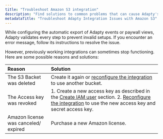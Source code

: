 ```yaml
---
title: "Troubleshoot Amazon S3 integration"
description: "Find solutions to common problems that can cause Adapty's automatic export of events or paywall views to Amazon S3 to stop working, including bucket deletion, revoked access keys, and expired Amazon licenses"
metadataTitle: "Troubleshoot Adapty Integration Issues with Amazon S3"
---
```


While configuring the automatic export of Adapty events or paywall views, Adapty validates every step to prevent invalid setups. If you encounter an error message, follow its instructions to resolve the issue.

However, previously working integrations can sometimes stop functioning. Here are some possible reasons and solutions:

| Reason                               | Solution                                                                                                                                                                                                                                                                             |
| :----------------------------------- | :----------------------------------------------------------------------------------------------------------------------------------------------------------------------------------------------------------------------------------------------------------------------------------- |
| The S3 Backet was deleted            | Create it again or [reconfigure the integration](set-up-amazon-s3#set-up-amazon-s3-integration-in-the-adapty-dashboard) to use another bucket.                                                                                                                                   |
| The Access key was revoked           | 1. Create a new access key as described in the [Create IAM user](set-up-amazon-s3#step-2-create-iam-user) section.  2. [Reconfigure the integration](set-up-amazon-s3#set-up-amazon-s3-integration-in-the-adapty-dashboard) to use the new access key and secret access key. |
| Amazon license was canceled/ expired | Purchase a new Amazon license.                                                                                                                                                                                                                                                       |
